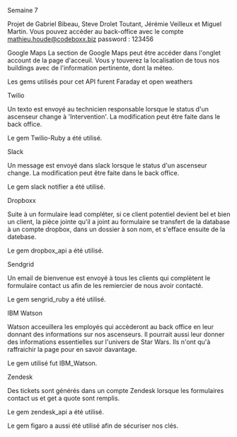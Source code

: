 Semaine 7

Projet de Gabriel Bibeau, Steve Drolet Toutant, Jérémie Veilleux et Miguel Martin. Vous pouvez accéder au back-office avec le compte mathieu.houde@codeboxx.biz password : 123456

Google Maps La section de Google Maps peut être accéder dans l'onglet account de la page d'acceuil. Vous y touverez la localisation de tous nos buildings avec de l'information pertinente, dont la méteo.

Les gems utilisés pour cet API furent Faraday et open weathers

Twilio

Un texto est envoyé au technicien responsable lorsque le status d'un ascenseur change à 'Intervention'. La modification peut être faite dans le back office.

Le gem Twilio-Ruby a été utilisé.

Slack

Un message est envoyé dans slack lorsque le status d'un ascenseur change. La modification peut être faite dans le back office.

Le gem slack notifier a été utilisé.

Dropboxx

Suite à un formulaire lead compléter, si ce client potentiel devient bel et bien un client, la pièce jointe qu'il a joint au formulaire se transfert de la database à un compte dropbox, dans un dossier à son nom, et s'efface ensuite de la datebase.

Le gem dropbox_api a été utilisé.

Sendgrid

Un email de bienvenue est envoyé à tous les clients qui complètent le formulaire contact us afin de les remiercier de nous avoir contacté.

Le gem sengrid_ruby a été utilisé.

IBM Watson

Watson acceuillera les employés qui accèderont au back office en leur donnant des informations sur nos ascenseurs. Il pourrait aussi leur donner des informations essentielles sur l'univers de Star Wars. Ils n'ont qu'à raffraichir la page pour en savoir davantage.

Le gem utilisé fut IBM_Watson.

Zendesk

Des tickets sont générés dans un compte Zendesk lorsque les formulaires contact us et get a quote sont remplis.

Le gem zendesk_api a été utilisé.

Le gem figaro a aussi été utilisé afin de sécuriser nos clés.